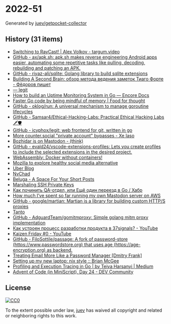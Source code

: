 # 2022-51

Generated by [juev/getpocket-collector](https://github.com/juev/getpocket-collector)

## History (31 items)

- [Switching to RayCast! | Alex Volkov - targum.video](https://typefully.com/altryne/switching-to-raycast-jXXQYLj)
- [GitHub - ax/apk.sh: apk.sh makes reverse engineering Android apps easier, automating some repetitive tasks like pulling, decoding, rebuilding and patching an APK.](https://github.com/ax/apk.sh)
- [GitHub - riyaz-ali/sqlite: Golang library to build sqlite extensions](https://github.com/riyaz-ali/sqlite)
- [Building A Second Brain: обзор метода ведения заметок Тиаго Форте - Фёдоров пишет](https://fedorovpishet.ru/basb/)
- [— legit](https://git.icyphox.sh/legit)
- [How to build an Uptime Monitoring System in Go — Encore Docs](https://encore.dev/docs/tutorials/uptime)
- [Faster Go code by being mindful of memory | Food for thought](https://f4t.dev/software/go-performance-memory/)
- [GitHub - oklog/run: A universal mechanism to manage goroutine lifecycles](https://github.com/oklog/run)
- [GitHub - Samsar4/Ethical-Hacking-Labs: Practical Ethical Hacking Labs 🗡🛡](https://github.com/Samsar4/Ethical-Hacking-Labs)
- [GitHub - icyphox/legit: web frontend for git, written in go](https://github.com/icyphox/legit)
- [More counter.social "private account" bypasses - Xe Iaso](https://xeiaso.net/blog/more-coso-bypasses)
- [Bozhidar is on Mastodon - (think)](https://batsov.com/articles/2022/12/20/bozhidar-is-on-mastodon/)
- [GitHub - evald24/vscode-extensions-profiles: Lets you create profiles to include the selected extensions in the desired project.](https://github.com/evald24/vscode-extensions-profiles)
- [WebAssembly: Docker without containers!](https://wasmlabs.dev/articles/docker-without-containers/)
- [Mozilla to explore healthy social media alternative](https://blog.mozilla.org/en/mozilla/mozilla-launch-fediverse-instance-social-media-alternative/)
- [Uber Blog](https://www.uber.com/de/blog/devpod-improving-developer-productivity-at-uber/)
- [NvChad](https://nvchad.com)
- [Beluga - A Space For Your Short Posts](https://beluga.social)
- [Marshaling SSH Private Keys](https://charm.sh/blog/ssh-key-marshal/)
- [Как починить QA-отдел, или Ещё один переезд в Go / Хабр](https://habr.com/ru/companies/ozontech/articles/707092/)
- [How much I’ve spent so far running my own Mastodon server on AWS](https://www.micahwalter.com/how-much-ive-spent-so-far-running-my-own-mastodon-server-on-aws/)
- [GitHub - google/martian: Martian is a library for building custom HTTP/S proxies](https://github.com/google/martian)
- [Tanto](https://ronindojo.io/en/tanto)
- [GitHub - AdguardTeam/gomitmproxy: Simple golang mitm proxy implementation](https://github.com/AdguardTeam/gomitmproxy)
- [Как устроен процесс разработки продукта в 37signals? - YouTube](https://www.youtube.com/watch?v=kzM3WCQ7YkE)
- [Kaizen Friday #0 - YouTube](https://www.youtube.com/watch?v=Cj-VR_CW1pQ)
- [GitHub - FiloSottile/passage: A fork of password-store (https://www.passwordstore.org) that uses age (https://age-encryption.org) as backend.](https://github.com/FiloSottile/passage)
- [Treating Email More Like a Password Manager  [Dmitry Frank]](https://dmitryfrank.com/articles/treating_email_more_like_a_password_manager)
- [Setting up my new laptop: nix style :: Brian McGee](https://bmcgee.ie/posts/2022/12/setting-up-my-new-laptop-nix-style/)
- [Profiling and Execution Tracing in Go | by Teiva Harsanyi | Medium](https://teivah.medium.com/profiling-and-execution-tracing-in-go-a5e646970f5b)
- [Advent of Code (in MiniScript), Day 24 - DEV Community](https://dev.to/joestrout/advent-of-code-in-miniscript-day-24-44fe)

## License

[![CC0](https://mirrors.creativecommons.org/presskit/buttons/88x31/svg/cc-zero.svg)](https://creativecommons.org/publicdomain/zero/1.0/)

To the extent possible under law, [juev](https://github.com/juev) has waived all copyright and related or neighboring rights to this work.
